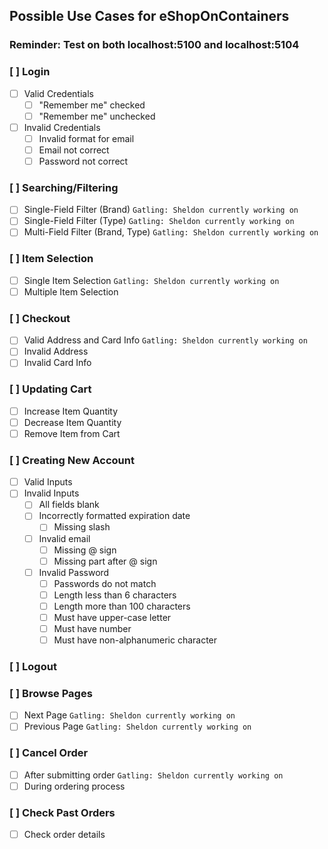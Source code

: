 ## Possible Use Cases for eShopOnContainers

### Reminder: Test on both localhost:5100 and localhost:5104

### [ ] Login
 - [ ] Valid Credentials
   - [ ] "Remember me" checked
   - [ ] "Remember me" unchecked
 - [ ] Invalid Credentials
   - [ ] Invalid format for email
   - [ ] Email not correct
   - [ ] Password not correct
### [ ] Searching/Filtering
 - [ ] Single-Field Filter (Brand) `Gatling: Sheldon currently working on`
 - [ ] Single-Field Filter (Type) `Gatling: Sheldon currently working on`
 - [ ] Multi-Field Filter (Brand, Type) `Gatling: Sheldon currently working on`
### [ ] Item Selection
 - [ ] Single Item Selection `Gatling: Sheldon currently working on`
 - [ ] Multiple Item Selection
### [ ] Checkout
 - [ ] Valid Address and Card Info `Gatling: Sheldon currently working on`
 - [ ] Invalid Address
 - [ ] Invalid Card Info
### [ ] Updating Cart
 - [ ] Increase Item Quantity
 - [ ] Decrease Item Quantity
 - [ ] Remove Item from Cart
### [ ] Creating New Account
 - [ ] Valid Inputs
 - [ ] Invalid Inputs
   - [ ] All fields blank
   - [ ] Incorrectly formatted expiration date
     - [ ] Missing slash 
   - [ ] Invalid email
     - [ ] Missing @ sign
     - [ ] Missing part after @ sign
   - [ ] Invalid Password
     - [ ] Passwords do not match
     - [ ] Length less than 6 characters
     - [ ] Length more than 100 characters
     - [ ] Must have upper-case letter
     - [ ] Must have number
     - [ ] Must have non-alphanumeric character 
### [ ] Logout
### [ ] Browse Pages
 - [ ] Next Page `Gatling: Sheldon currently working on`
 - [ ] Previous Page `Gatling: Sheldon currently working on`
### [ ] Cancel Order
 - [ ] After submitting order `Gatling: Sheldon currently working on`
 - [ ] During ordering process
### [ ] Check Past Orders
 - [ ] Check order details